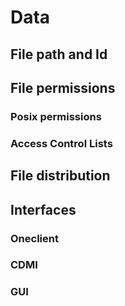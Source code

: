 # Data
<!-- This file is referenced at least one time as "data.md" -->

## File path and Id
<!-- This header is referenced at least one time as "#file-path-and-id" -->

## File permissions

### Posix permissions
<!-- This header is referenced at least one time as "#posix-permissions" -->

### Access Control Lists
<!-- This header is referenced at least one time as "#access-control-lists" -->

## File distribution  <!-- link to replication & migration -->

## Interfaces

### Oneclient <!-- TODO: link to Oneclient -->

### CDMI <!-- short description + link -->

### GUI <!-- screenshots -->
